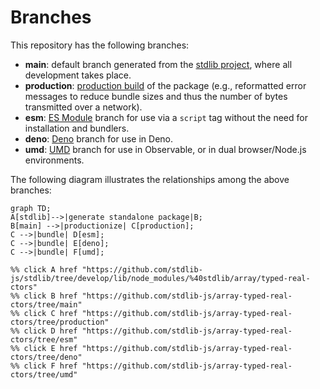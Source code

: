 <!--

@license Apache-2.0

Copyright (c) 2022 The Stdlib Authors.

Licensed under the Apache License, Version 2.0 (the "License");
you may not use this file except in compliance with the License.
You may obtain a copy of the License at

    http://www.apache.org/licenses/LICENSE-2.0

Unless required by applicable law or agreed to in writing, software
distributed under the License is distributed on an "AS IS" BASIS,
WITHOUT WARRANTIES OR CONDITIONS OF ANY KIND, either express or implied.
See the License for the specific language governing permissions and
limitations under the License.

-->

# Branches

This repository has the following branches:

-   **main**: default branch generated from the [stdlib project][stdlib-url], where all development takes place.
-   **production**: [production build][production-url] of the package (e.g., reformatted error messages to reduce bundle sizes and thus the number of bytes transmitted over a network).
-   **esm**: [ES Module][esm-url] branch for use via a `script` tag without the need for installation and bundlers.
-   **deno**: [Deno][deno-url] branch for use in Deno.
-   **umd**: [UMD][umd-url] branch for use in Observable, or in dual browser/Node.js environments.

The following diagram illustrates the relationships among the above branches:

```mermaid
graph TD;
A[stdlib]-->|generate standalone package|B;
B[main] -->|productionize| C[production];
C -->|bundle| D[esm];
C -->|bundle| E[deno];
C -->|bundle| F[umd];

%% click A href "https://github.com/stdlib-js/stdlib/tree/develop/lib/node_modules/%40stdlib/array/typed-real-ctors"
%% click B href "https://github.com/stdlib-js/array-typed-real-ctors/tree/main"
%% click C href "https://github.com/stdlib-js/array-typed-real-ctors/tree/production"
%% click D href "https://github.com/stdlib-js/array-typed-real-ctors/tree/esm"
%% click E href "https://github.com/stdlib-js/array-typed-real-ctors/tree/deno"
%% click F href "https://github.com/stdlib-js/array-typed-real-ctors/tree/umd"
```

[stdlib-url]: https://github.com/stdlib-js/stdlib/tree/develop/lib/node_modules/%40stdlib/array/typed-real-ctors
[production-url]: https://github.com/stdlib-js/array-typed-real-ctors/tree/production
[deno-url]: https://github.com/stdlib-js/array-typed-real-ctors/tree/deno
[umd-url]: https://github.com/stdlib-js/array-typed-real-ctors/tree/umd
[esm-url]: https://github.com/stdlib-js/array-typed-real-ctors/tree/esm